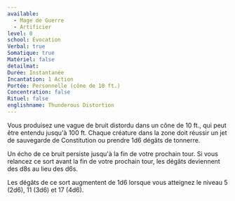 ```yaml
---
available:
  - Mage de Guerre
  - Artificier
level: 0
school: Évocation
Verbal: true
Somatique: true
Matériel: false
detailmat: 
Durée: Instantanée
Incantation: 1 Action
Portée: Personnelle (cône de 10 ft.)
Concentration: false
Rituel: false
englishname: Thunderous Distortion
---
```

Vous produisez une vague de bruit distordu dans un cône de 10 ft., qui peut être entendu jusqu'à 100 ft. Chaque créature dans la zone doit réussir un jet de sauvegarde de Constitution ou prendre 1d6 dégâts de tonnerre.

Un écho de ce bruit persiste jusqu'à la fin de votre prochain tour. Si vous relancez ce sort avant la fin de votre prochain tour, les dégâts deviennent des d8s au lieu des d6s.

Les dégâts de ce sort augmentent de 1d6 lorsque vous atteignez le niveau 5 (2d6), 11 (3d6) et 17 (4d6).
